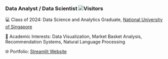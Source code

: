 ### Data Analyst / Data Scientist  ![Visitors](https://api.visitorbadge.io/api/visitors?path=github.com%2Fharrychangjr&label=stalkers&countColor=%23263759&style=plastic)

💻 Class of 2024: Data Science and Analytics Graduate, [National University of Singapore](https://nus.edu.sg)

📝 Academic Interests: Data Visualization, Market Basket Analysis, Recommendation Systems, Natural Language Processing

🌐 Portfolio: [Streamlit Website](https://harrychangjr.streamlit.app/)

<!--
**harrychangjr/harrychangjr** is a ✨ _special_ ✨ repository because its `README.md` (this file) appears on your GitHub profile.

Here are some ideas to get you started:

- 🔭 I’m currently working on ...
- 🌱 I’m currently learning ...
- 👯 I’m looking to collaborate on ...
- 🤔 I’m looking for help with ...
- 💬 Ask me about ...
- 📫 How to reach me: ...
- 😄 Pronouns: ...
- ⚡ Fun fact: ...
-->
